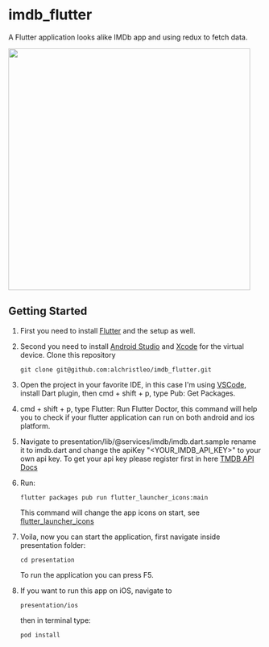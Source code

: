 # imdb_flutter

A Flutter application looks alike IMDb app and using redux to fetch data.

<img height="480px" src="https://github.com/gst1919/IMDB-App/main/presentation/assets/demo.gif">

## Getting Started

1. First you need to install [Flutter](https://flutter.dev/docs/get-started/install) and the setup as well.
2. Second you need to install [Android Studio](https://developer.android.com/studio/install) and [Xcode](https://developer.apple.com/xcode/) for the virtual device.
    Clone this repository
    ```
    git clone git@github.com:alchristleo/imdb_flutter.git
    ```
3. Open the project in your favorite IDE, in this case I'm using [VSCode](https://code.visualstudio.com/), install Dart plugin, then 
    cmd + shift + p, type Pub: Get Packages.
4. cmd + shift + p, type Flutter: Run Flutter Doctor, this command will help you to check if your flutter application can run on both android and ios platform.
5. Navigate to presentation/lib/@services/imdb/imdb.dart.sample rename it to imdb.dart and change the apiKey "<YOUR_IMDB_API_KEY>" to your own api key. To get your api key please register first in here [TMDB API Docs](https://developers.themoviedb.org/3/getting-started/introduction)
6. Run: 
    ```
    flutter packages pub run flutter_launcher_icons:main
    ```
   This command will change the app icons on start, see [flutter_launcher_icons](https://pub.dartlang.org/packages/flutter_launcher_icons)
7. Voila, now you can start the application, first navigate inside presentation folder:
    ```
    cd presentation
    ```
   To run the application you can press F5.

8. If you want to run this app on iOS, navigate to 
    ```
    presentation/ios
    ```
    then in terminal type: 
    ```
    pod install
    ```

